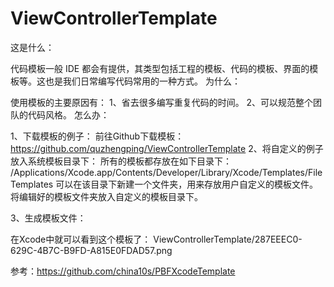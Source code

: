 # ViewControllerTemplate
这是什么：

代码模板一般 IDE 都会有提供，其类型包括工程的模板、代码的模板、界面的模板等。这也是我们日常编写代码常用的一种方式。
为什么：

使用模板的主要原因有：
1、省去很多编写重复代码的时间。
2、可以规范整个团队的代码风格。
怎么办：

1、下载模板的例子：
前往Github下载模板：
https://github.com/quzhengping/ViewControllerTemplate
2、将自定义的例子放入系统模板目录下：
所有的模板都存放在如下目录下：
/Applications/Xcode.app/Contents/Developer/Library/Xcode/Templates/File Templates
可以在该目录下新建一个文件夹，用来存放用户自定义的模板文件。
将编辑好的模板文件夹放入自定义的模板目录下。

3、生成模板文件：

在Xcode中就可以看到这个模板了：
ViewControllerTemplate/287EEEC0-629C-4B7C-B9FD-A815E0FDAD57.png

参考：https://github.com/china10s/PBFXcodeTemplate
